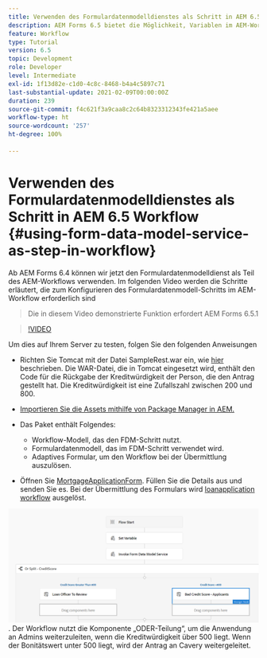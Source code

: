 ```yaml
---
title: Verwenden des Formulardatenmodelldienstes als Schritt in AEM 6.5 Workflow
description: AEM Forms 6.5 bietet die Möglichkeit, Variablen im AEM-Workflow zu erstellen. Mit dieser neuen Funktion ist die Verwendung von „Formulardatenmodelldienst aufrufen“ im AEM-Workflow sehr einfach geworden. Das folgende Video führt Sie durch die Schritte, die bei der Verwendung von „Formulardatenmodelldienst aufrufen“ im AEM-Workflow erforderlich sind.
feature: Workflow
type: Tutorial
version: 6.5
topic: Development
role: Developer
level: Intermediate
exl-id: 1f13d82e-c1d0-4c8c-8468-b4a4c5897c71
last-substantial-update: 2021-02-09T00:00:00Z
duration: 239
source-git-commit: f4c621f3a9caa8c2c64b8323312343fe421a5aee
workflow-type: ht
source-wordcount: '257'
ht-degree: 100%

---
```


# Verwenden des Formulardatenmodelldienstes als Schritt in AEM 6.5 Workflow {#using-form-data-model-service-as-step-in-workflow}

Ab AEM Forms 6.4 können wir jetzt den Formulardatenmodelldienst als Teil des AEM-Workflows verwenden. Im folgenden Video werden die Schritte erläutert, die zum Konfigurieren des Formulardatenmodell-Schritts im AEM-Workflow erforderlich sind

>Die in diesem Video demonstrierte Funktion erfordert AEM Forms 6.5.1


>[!VIDEO](https://video.tv.adobe.com/v/28145?quality=12&learn=on)

Um dies auf Ihrem Server zu testen, folgen Sie den folgenden Anweisungen

* Richten Sie Tomcat mit der Datei SampleRest.war ein, wie [hier](https://helpx.adobe.com/de/experience-manager/kt/forms/using/preparing-datasource-for-form-data-model-tutorial-use.html) beschrieben. Die WAR-Datei, die in Tomcat eingesetzt wird, enthält den Code für die Rückgabe der Kreditwürdigkeit der Person, die den Antrag gestellt hat. Die Kreditwürdigkeit ist eine Zufallszahl zwischen 200 und 800.

* [Importieren Sie die Assets mithilfe von Package Manager in AEM.](assets/aem65-loanapplication.zip)
* Das Paket enthält Folgendes:

   * Workflow-Modell, das den FDM-Schritt nutzt.
   * Formulardatenmodell, das im FDM-Schritt verwendet wird.
   * Adaptives Formular, um den Workflow bei der Übermittlung auszulösen.
* Öffnen Sie [MortgageApplicationForm](http://localhost:4502/content/dam/formsanddocuments/loanapplication/jcr:content?wcmmode=disabled). Füllen Sie die Details aus und senden Sie es. Bei der Übermittlung des Formulars wird [loanapplication workflow](http://http://localhost:4502/editor.html/conf/global/settings/workflow/models/LoanApplication2.html) ausgelöst.

![ Workflow ](assets/invokefdm651.PNG).
Der Workflow nutzt die Komponente „ODER-Teilung“, um die Anwendung an Admins weiterzuleiten, wenn die Kreditwürdigkeit über 500 liegt. Wenn der Bonitätswert unter 500 liegt, wird der Antrag an Cavery weitergeleitet.
